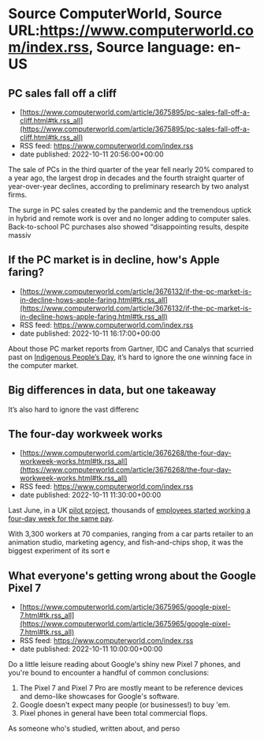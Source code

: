 # Source ComputerWorld, Source URL:https://www.computerworld.com/index.rss, Source language: en-US

## PC sales fall off a cliff
 - [https://www.computerworld.com/article/3675895/pc-sales-fall-off-a-cliff.html#tk.rss_all](https://www.computerworld.com/article/3675895/pc-sales-fall-off-a-cliff.html#tk.rss_all)
 - RSS feed: https://www.computerworld.com/index.rss
 - date published: 2022-10-11 20:56:00+00:00

<article>
	<section class="page">
<p>The sale of PCs in the third quarter of the year fell nearly 20% compared to a year ago, the largest drop in decades and the fourth straight quarter of year-over-year declines, according to preliminary research by two analyst firms.</p><p>The surge in PC sales created by the pandemic and the tremendous uptick in hybrid and remote work is over and no longer adding to computer sales. Back-to-school PC purchases also showed “disappointing results, despite massiv

## If the PC market is in decline, how's Apple faring?
 - [https://www.computerworld.com/article/3676132/if-the-pc-market-is-in-decline-hows-apple-faring.html#tk.rss_all](https://www.computerworld.com/article/3676132/if-the-pc-market-is-in-decline-hows-apple-faring.html#tk.rss_all)
 - RSS feed: https://www.computerworld.com/index.rss
 - date published: 2022-10-11 16:17:00+00:00

<article>
	<section class="page">
<p>About those PC market reports from Gartner, IDC and Canalys that scurried past on <a href="https://www.whitehouse.gov/briefing-room/presidential-actions/2022/10/07/a-proclamation-on-indigenous-peoples-day-2022/" rel="nofollow noopener" target="_blank">Indigenous People’s Day</a>, it’s hard to ignore the one winning face in the computer market.</p><h2><strong>Big differences in data, but one takeaway</strong></h2>
<p>It’s also hard to ignore the vast differenc

## The four-day workweek works
 - [https://www.computerworld.com/article/3676268/the-four-day-workweek-works.html#tk.rss_all](https://www.computerworld.com/article/3676268/the-four-day-workweek-works.html#tk.rss_all)
 - RSS feed: https://www.computerworld.com/index.rss
 - date published: 2022-10-11 11:30:00+00:00

<article>
	<section class="page">
<p>Last June, in a UK <a href="https://www.4dayweek.com/ukpilot" rel="nofollow">pilot project</a>, thousands of <a href="https://www.computerworld.com/article/3663451/can-a-four-day-a-week-workweek-really-work.html">employees started working a four-day week for the same pay</a>.</p><p>With 3,300 workers at 70 companies, ranging from a car parts retailer to an animation studio, marketing agency, and fish-and-chips shop, it was the biggest experiment of its sort e

## What everyone's getting wrong about the Google Pixel 7
 - [https://www.computerworld.com/article/3675965/google-pixel-7.html#tk.rss_all](https://www.computerworld.com/article/3675965/google-pixel-7.html#tk.rss_all)
 - RSS feed: https://www.computerworld.com/index.rss
 - date published: 2022-10-11 10:00:00+00:00

<article>
	<section class="page">
<p>Do a little leisure reading about Google's shiny new Pixel 7 phones, and you're bound to encounter a handful of common conclusions:</p><ol>
<li>The Pixel 7 and Pixel 7 Pro are mostly meant to be reference devices and demo-like showcases for Google's software.</li>
<li>Google doesn't expect many people (or businesses!) to buy 'em.</li>
<li>Pixel phones in general have been total commercial flops.</li>
</ol>
<p>As someone who's studied, written about, and perso
